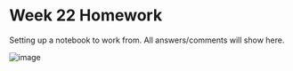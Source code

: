 # Week 22 Homework

Setting up a notebook to work from. All answers/comments will show here.

![image](https://user-images.githubusercontent.com/49694526/155915932-cb361ba1-cb64-4a51-9565-6d5fccd1c6a4.PNG)

